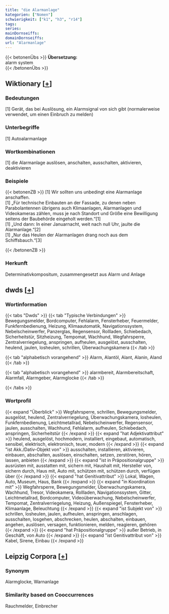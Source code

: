 ```yaml
---
title: "die Alarmanlage"
kategorien: ["Nomen"]
schwierigkeit: ["k1", "h3", "r14"]
tags:
series:
mainDornseiffs:
domainDornseiffs:
url: "Alarmanlage"
---
```


{{< betonenÜbs >}}
**Übersetzung:**  
alarm system  
{{< /betonenÜbs >}}

## Wiktionary [[+](https://de.wiktionary.org/wiki/Alarmanlage)]

### Bedeutungen
[1] Gerät, das bei Auslösung, ein Alarmsignal von sich gibt (normalerweise verwendet, um einen Einbruch zu melden)  

### Unterbegriffe
[1] Autoalarmanlage  

### Wortkombinationen
[1] die Alarmanlage auslösen, anschalten, ausschalten, aktivieren, deaktivieren  

### Beispiele
{{< betonenZB >}}
[1] Wir sollten uns unbedingt eine Alarmanlage anschaffen.  
[1] „Für technische Einbauten an der Fassade, zu denen neben Parabolantennen übrigens auch Klimaanlagen, Alarmanlagen und Videokameras zählen, muss je nach Standort und Größe eine Bewilligung seitens der Baubehörde eingeholt werden.“[1]  
[1] „Und dann: In einer Januarnacht, weit nach null Uhr, jaulte die Alarmanlage.“[2]  
[1] „Nur das Heulen der Alarmanlagen drang noch aus dem Schiffsbauch.“[3]  

{{< /betonenZB >}}
### Herkunft
Determinativkompositum, zusammengesetzt aus Alarm und Anlage  



## dwds [[+](https://www.dwds.de/wb/Alarmanlage)]

### Wortinformation
{{< tabs "Dwds" >}}
{{< tab "Typische Verbindungen" >}}
Bewegungsmelder, Bordcomputer, Fehlalarm, Fensterheber, Feuermelder, Funkfernbedienung, Heizung, Klimaautomatik, Navigationssystem, Nebelscheinwerfer, Panzerglas, Regensensor, Rollladen, Schiebedach, Sicherheitstür, Sitzheizung, Tempomat, Wachhund, Wegfahrsperre, Zentralverriegelung, anspringen, aufheulen, ausgelöst, ausschalten, heulend, jaulen, losheulen, schrillen, Überwachungskamera
{{< /tab >}}

{{< tab "alphabetisch vorangehend" >}}
Alarm, Alantöl, Alant, Alanin, Aland
{{< /tab >}}

{{< tab "alphabetisch vorangehend" >}}
alarmbereit, Alarmbereitschaft, Alarmfall, Alarmgeber, Alarmglocke
{{< /tab >}}

{{< /tabs >}}

### Wortprofil
{{< expand "Überblick" >}} Wegfahrsperre, schrillen, Bewegungsmelder, ausgelöst, heulend, Zentralverriegelung, Überwachungskamera, losheulen, Funkfernbedienung, Leichtmetallrad, Nebelscheinwerfer, Regensensor, jaulen, ausschalten, Wachhund, Fehlalarm, aufheulen, Schiebedach, anspringen, Sicherheitstür {{< /expand >}}
{{< expand "hat Adjektivattribut" >}} heulend, ausgelöst, hochmodern, installiert, eingebaut, automatisch, sensibel, elektrisch, elektronisch, teuer, modern {{< /expand >}}
{{< expand "ist Akk./Dativ-Objekt von" >}} ausschalten, installieren, aktivieren, einbauen, abschalten, auslösen, einschalten, setzen, zerstören, hören, lassen, anbieten {{< /expand >}}
{{< expand "ist in Präpositionalgruppe" >}} ausrüsten mit, ausstatten mit, sichern mit, Haushalt mit, Hersteller von, sichern durch, Haus mit, Auto mit, schützen mit, schützen durch, verfügen über {{< /expand >}}
{{< expand "hat Genitivattribut" >}} Lokal, Wagen, Auto, Museum, Haus, Bank {{< /expand >}}
{{< expand "in Koordination mit" >}} Wegfahrsperre, Bewegungsmelder, Überwachungskamera, Wachhund, Tresor, Videokamera, Rollladen, Navigationssystem, Gitter, Leichtmetallrad, Bordcomputer, Videoüberwachung, Nebelscheinwerfer, Tempomat, Zentralverriegelung, Heizung, Außenspiegel, Fensterheber, Klimaanlage, Beleuchtung {{< /expand >}}
{{< expand "ist Subjekt von" >}} schrillen, losheulen, jaulen, aufheulen, anspringen, anschlagen, ausschalten, losgehen, abschrecken, heulen, abschalten, einbauen, angehen, auslösen, versagen, funktionieren, melden, reagieren, gehören {{< /expand >}}
{{< expand "hat Präpositionalgruppe" >}} außer Betrieb, in Geschäft, von Auto {{< /expand >}}
{{< expand "ist Genitivattribut von" >}} Kabel, Sirene, Einbau {{< /expand >}}

## Leipzig Corpora [[+](https://corpora.uni-leipzig.de/en/res?word=Alarmanlage&corpusId=deu_newscrawl-public_2018)]


### Synonym
Alarmglocke, Warnanlage


### Similarity based on Cooccurrences
Rauchmelder, Einbrecher

